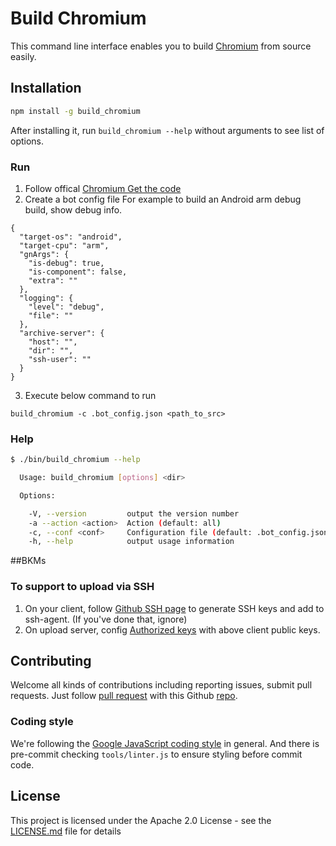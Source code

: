 # Build Chromium

This command line interface enables you to build [Chromium](https://www.chromium.org/Home) from source easily.

## Installation

```sh
npm install -g build_chromium
```

After installing it, run `build_chromium --help` without arguments to see list of options.

### Run
1. Follow offical [Chromium Get the code](https://www.chromium.org/developers/how-tos/get-the-code)
2. Create a bot config file
For example to build an Android arm debug build, show debug info.
```
{
  "target-os": "android",
  "target-cpu": "arm",
  "gnArgs": {
    "is-debug": true,
    "is-component": false,
    "extra": ""
  },
  "logging": {
    "level": "debug",
    "file": ""
  },
  "archive-server": {
    "host": "",
    "dir": "",
    "ssh-user": ""
  }
}
```
3. Execute below command to run
```
build_chromium -c .bot_config.json <path_to_src>
```

### Help
```sh
$ ./bin/build_chromium --help

  Usage: build_chromium [options] <dir>

  Options:

    -V, --version         output the version number
    -a --action <action>  Action (default: all)
    -c, --conf <conf>     Configuration file (default: .bot_config.json)
    -h, --help            output usage information
```

##BKMs
### To support to upload via SSH
1. On your client, follow [Github SSH page](https://help.github.com/articles/connecting-to-github-with-ssh/) to generate SSH keys and add to ssh-agent. (If you've done that, ignore)
2. On upload server, config [Authorized keys](https://www.ssh.com/ssh/authorized_keys/) with above client public keys.

## Contributing

Welcome all kinds of contributions including reporting issues, submit pull requests. Just follow [pull request](https://help.github.com/articles/creating-a-pull-request/) with this Github [repo](https://github.com/halton/build_chromium).

### Coding style

We're following the [Google JavaScript coding style](https://google.github.io/styleguide/jsguide.html) in general. And there is pre-commit checking `tools/linter.js` to ensure styling before commit code.

## License

This project is licensed under the Apache 2.0 License - see the [LICENSE.md](LICENSE.md) file for details
